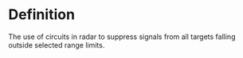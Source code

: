# Definition

The use of circuits in radar to suppress signals from all targets
falling outside selected range limits.
